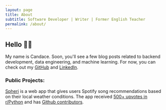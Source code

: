 ```yaml
---
layout: page
title: About
subtitle: Software Developer | Writer | Former English Teacher
permalink: /about/
---
```


## Hello 👋🏿 

My name is Candace. Soon, you'll see a few blog posts related to backend development, data engineering, and machine learning. For now, you can check out my [GitHub](https://github.com/teacherc/) and [LinkedIn](https://www.linkedin.com/in/williams-candace/).

### Public Projects:
[Spheri](http://spheri.app) is a web app that gives users Spotify song recommendations based on their local weather conditions. The app received [500+ upvotes in r/Python](https://www.reddit.com/r/Python/comments/zb6ro9/i_got_laid_off_in_midoctober_and_decided_to_teach/) and has [Github contributors](https://github.com/teacherc/spheri-app).
